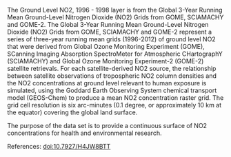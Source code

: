 The Ground Level NO2, 1996 - 1998 layer is from the Global 3-Year Running Mean Ground-Level Nitrogen Dioxide (NO2) Grids from GOME, SCIAMACHY and GOME-2. The Global 3-Year Running Mean Ground-Level Nitrogen Dioxide (NO2) Grids from GOME, SCIAMACHY and GOME-2 represent a series of three-year running mean grids (1996-2012) of ground level NO2 that were derived from Global Ozone Monitoring Experiment (GOME), SCanning Imaging Absorption SpectroMeter for Atmospheric CHartographY (SCIAMACHY) and Global Ozone Monitoring Experiment-2 (GOME-2) satellite retrievals. For each satellite-derived NO2 source, the relationship between satellite observations of tropospheric NO2 column densities and the NO2 concentrations at ground level relevant to human exposure is simulated, using the Goddard Earth Observing System chemical transport model (GEOS-Chem) to produce a mean NO2 concentration raster grid. The grid cell resolution is six arc-minutes (0.1 degree, or approximately 10 km at the equator) covering the global land surface.

The purpose of the data set is to provide a continuous surface of NO2 concentrations for health and environmental research.

References: [doi:10.7927/H4JW8BTT](https://doi.org/10.7927/H4JW8BTT)
